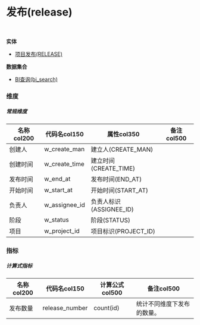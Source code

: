 # 发布(release)  <!-- {docsify-ignore-all} -->


<br>
<p class="panel-title"><b>实体</b></p>

* [项目发布(RELEASE)](module/ProjMgmt/release)



<p class="panel-title"><b>数据集合</b></p>

* [BI查询(bi_search)](module/ProjMgmt/release/dataset/bi_search)

### 维度
##### 常规维度
|    名称col200   | 代码名col150      | 属性col350    |  备注col500  |
| --------  |------------| -----   |  --------|
|创建人|w_create_man|建立人(CREATE_MAN)||
|创建时间|w_create_time|建立时间(CREATE_TIME)||
|发布时间|w_end_at|发布时间(END_AT)||
|开始时间|w_start_at|开始时间(START_AT)||
|负责人|w_assignee_id|负责人标识(ASSIGNEE_ID)||
|阶段|w_status|阶段(STATUS)||
|项目|w_project_id|项目标识(PROJECT_ID)||

### 指标
##### 计算式指标
|    名称col200   | 代码名col150  |  计算公式col500   |  备注col500  |
| --------  |------------| -----   |  --------|
|发布数量|release_number|count(id)|统计不同维度下发布的数量。<br>|

<script>
 const { createApp } = Vue
  createApp({
    data() {
      return {
      }
    },
    methods: {
    }
  }).use(ElementPlus).mount('#app')
</script>